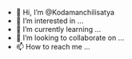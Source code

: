 - 👋 Hi, I’m @Kodamanchilisatya
- 👀 I’m interested in ...
- 🌱 I’m currently learning ...
- 💞️ I’m looking to collaborate on ...
- 📫 How to reach me ...

<!---
Kodamanchilisatya/Kodamanchilisatya is a ✨ special ✨ repository because its `README.md` (this file) appears on your GitHub profile.
You can click the Preview link to take a look at your changes.
--->
